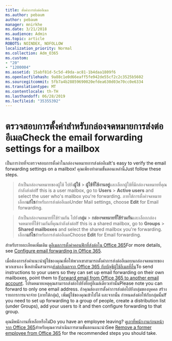 ```yaml
---
title: ตั้งค่าการส่งต่ออีเมล
ms.author: pebaum
author: pebaum
manager: mnirkhe
ms.date: 3/21/2018
ms.audience: Admin
ms.topic: article
ROBOTS: NOINDEX, NOFOLLOW
localization_priority: Normal
ms.collection: Adm_O365
ms.custom:
- "20"
- "1200004"
ms.assetid: 15abf81d-5c5d-49da-ac81-1b4daa1809f6
ms.openlocfilehash: 9a88c1e0d66eaff5fe942de55cf2c2c3525b5602
ms.sourcegitcommit: 5fb7a4b28859690020efdea630d03e70cc0e6334
ms.translationtype: MT
ms.contentlocale: th-TH
ms.lasthandoff: 06/28/2019
ms.locfileid: "35355392"
---
```

# <a name="check-the-email-forwarding-settings-for-a-mailbox"></a><span data-ttu-id="615b2-102">ตรวจสอบการตั้งค่าสำหรับกล่องจดหมายการส่งต่ออีเมล</span><span class="sxs-lookup"><span data-stu-id="615b2-102">Check the email forwarding settings for a mailbox</span></span>

<span data-ttu-id="615b2-103">เป็นการง่ายที่จะตรวจสอบการตั้งค่าในกล่องจดหมายการส่งต่ออีเม</span><span class="sxs-lookup"><span data-stu-id="615b2-103">It's easy to verify the email forwarding settings on a mailbox!</span></span> <span data-ttu-id="615b2-104">คุณเพียงทำตามขั้นตอนเหล่านี้</span><span class="sxs-lookup"><span data-stu-id="615b2-104">Just follow these steps.</span></span>
  
> <span data-ttu-id="615b2-105">ถ้าเป็นกล่องจดหมายของผู้ใช้ ไปยัง**ผู้ใช้** \> **ผู้ใช้ที่ใช้งานอยู่**และเลือกผู้ใช้ที่มีกล่องจดหมายที่คุณกำลังส่งต่อ</span><span class="sxs-lookup"><span data-stu-id="615b2-105">If this is a user mailbox, go to **Users** \> **Active users** and select the user who's mailbox you're forwarding.</span></span> <span data-ttu-id="615b2-106">ภายใต้การตั้งค่าจดหมาย เลือก**แก้ไข**สำหรับการส่งต่ออีเมล</span><span class="sxs-lookup"><span data-stu-id="615b2-106">Under Mail settings, choose **Edit** for Email forwarding.</span></span>
    
> <span data-ttu-id="615b2-107">ถ้าเป็นกล่องจดหมายที่ใช้ร่วมกัน ไปยัง**กลุ่ม** \> **กล่องจดหมายที่ใช้ร่วมกัน**และเลือกกล่องจดหมายที่ใช้ร่วมกันที่คุณกำลังส่งต่อ</span><span class="sxs-lookup"><span data-stu-id="615b2-107">If this is a shared mailbox, go to **Groups** \> **Shared mailboxes** and select the shared mailbox you're forwarding.</span></span> <span data-ttu-id="615b2-108">เลือก**แก้ไข**สำหรับการส่งต่ออีเมล</span><span class="sxs-lookup"><span data-stu-id="615b2-108">Choose **Edit** for Email forwarding.</span></span>

<span data-ttu-id="615b2-109">สำหรับรายละเอียดเพิ่มเติม ดู[อีเมลการตั้งค่าคอนฟิกที่ส่งต่อใน Office 365](https://support.office.com/article/Configure-email-forwarding-in-Office-365-ab5eb117-0f22-4fa7-a662-3a6bdb0add74)</span><span class="sxs-lookup"><span data-stu-id="615b2-109">For more details, see [Configure email forwarding in Office 365](https://support.office.com/article/Configure-email-forwarding-in-Office-365-ab5eb117-0f22-4fa7-a662-3a6bdb0add74).</span></span>
  
<span data-ttu-id="615b2-110">เมื่อต้องการส่งคำแนะนำผู้ใช้ของคุณเพื่อให้พวกเขาสามารถตั้งค่าการส่งต่ออีเมลบนกล่องจดหมายของพวกเขาเอง ชี้เหล่านั้นสามารถ[ส่งต่ออีเมลจาก Office 365 กับบัญชีผู้ใช้อีเมลที่อื่น](https://support.office.com/article/Forward-email-from-Office-365-to-another-email-account-1ed4ee1e-74f8-4f53-a174-86b748ff6a0e)</span><span class="sxs-lookup"><span data-stu-id="615b2-110">To send instructions to your users so they can set up email forwarding on their own mailboxes, point them to [Forward email from Office 365 to another email account](https://support.office.com/article/Forward-email-from-Office-365-to-another-email-account-1ed4ee1e-74f8-4f53-a174-86b748ff6a0e).</span></span> <span data-ttu-id="615b2-111">โปรดหมายเหตุคุณสามารถส่งต่อไปยังที่อยู่อีเมล์เดียวเท่านั้น</span><span class="sxs-lookup"><span data-stu-id="615b2-111">Please note you can forward to only one email address.</span></span> <span data-ttu-id="615b2-112">ถ้าคุณต้องการตั้งค่าการส่งต่อไปยังกลุ่มของบุคคล สร้างรายการการแจกจ่าย (ภายใต้กลุ่ม), เพิ่มผู้ใช้ของคุณเข้าไปได้ และจากนั้น กำหนดส่งต่อให้กับกลุ่มนั้น</span><span class="sxs-lookup"><span data-stu-id="615b2-112">If you need to set up forwarding to a group of people, create a distribution list (under Groups), add your users to it and then configure forwarding to that group.</span></span>
  
<span data-ttu-id="615b2-113">คุณมีพนักงานที่เหลือหรือไม่</span><span class="sxs-lookup"><span data-stu-id="615b2-113">Do you have an employee leaving?</span></span> <span data-ttu-id="615b2-114">ดู[เอาที่พนักงานก่อนหน้าจาก Office 365](https://support.office.com/article/Remove-a-former-employee-from-Office-365-44d96212-4d90-4027-9aa9-a95eddb367d1.aspx)สำหรับคุณควรดำเนินการตามขั้นตอนแนะนำ</span><span class="sxs-lookup"><span data-stu-id="615b2-114">See [Remove a former employee from Office 365](https://support.office.com/article/Remove-a-former-employee-from-Office-365-44d96212-4d90-4027-9aa9-a95eddb367d1.aspx) for the recommended steps you should take.</span></span>
  